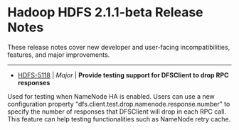 # Hadoop HDFS 2.1.1-beta Release Notes

These release notes cover new developer and user-facing incompatibilities, features, and major improvements.


---

* [HDFS-5118](https://issues.apache.org/jira/browse/HDFS-5118) | *Major* | **Provide testing support for DFSClient to drop RPC responses**

Used for testing when NameNode HA is enabled. Users can use a new configuration property "dfs.client.test.drop.namenode.response.number" to specify the number of responses that DFSClient will drop in each RPC call. This feature can help testing functionalities such as NameNode retry cache.



